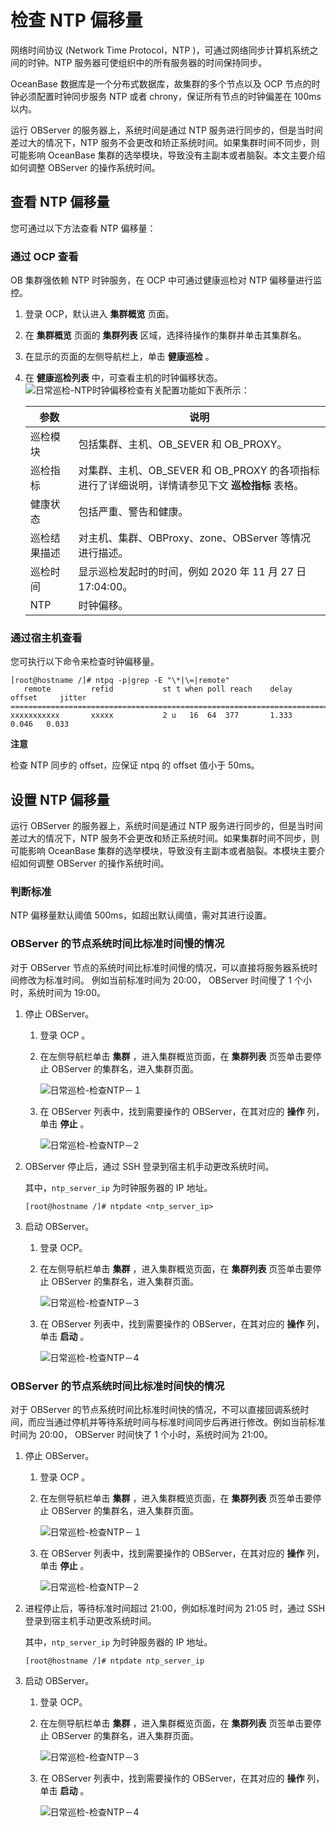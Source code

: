 检查 NTP 偏移量 
===============================



网络时间协议 (Network Time Protocol，NTP )，可通过网络同步计算机系统之间的时钟。NTP 服务器可使组织中的所有服务器的时间保持同步。

OceanBase 数据库是一个分布式数据库，故集群的多个节点以及 OCP 节点的时钟必须配置时钟同步服务 NTP 或者 chrony，保证所有节点的时钟偏差在 100ms 以内。

运行 OBServer 的服务器上，系统时间是通过 NTP 服务进行同步的，但是当时间差过大的情况下，NTP 服务不会更改和矫正系统时间。如果集群时间不同步，则可能影响 OceanBase 集群的选举模块，导致没有主副本或者脑裂。本文主要介绍如何调整 OBServer 的操作系统时间。

查看 NTP 偏移量 
-------------------------------

您可通过以下方法查看 NTP 偏移量：

### 通过 OCP 查看 

OB 集群强依赖 NTP 时钟服务，在 OCP 中可通过健康巡检对 NTP 偏移量进行监控。

1. 登录 OCP，默认进入 **集群概览** 页面。

   

2. 在 **集群概览** 页面的 **集群列表** 区域，选择待操作的集群并单击其集群名。

   

3. 在显示的页面的左侧导航栏上，单击 **健康巡检** 。

   

4. 在 **健康巡检列表** 中，可查看主机的时钟偏移状态。![日常巡检-NTP时钟偏移检查](https://help-static-aliyun-doc.aliyuncs.com/assets/img/zh-CN/1935672461/p306267.jpg)有关配置功能如下表所示：

   

   | **参数** |                            **说明**                            |
   |--------|--------------------------------------------------------------|
   | 巡检模块   | 包括集群、主机、OB_SEVER 和 OB_PROXY。                                 |
   | 巡检指标   | 对集群、主机、OB_SEVER 和 OB_PROXY 的各项指标进行了详细说明，详情请参见下文 **巡检指标** 表格。 |
   | 健康状态   | 包括严重、警告和健康。                                                  |
   | 巡检结果描述 | 对主机、集群、OBProxy、zone、OBServer 等情况进行描述。                        |
   | 巡检时间   | 显示巡检发起时的时间，例如 2020 年 11 月 27 日 17:04:00。                     |
   | NTP    | 时钟偏移。                                                        |

   




### 通过宿主机查看 

您可执行以下命令来检查时钟偏移量。

```shell
[root@hostname /]# ntpq -p|grep -E "\*|\=|remote"
   remote         refid           st t when poll reach    delay     offset     jitter
==========================================================================
xxxxxxxxxxx       xxxxx           2 u   16  64  377       1.333     0.046   0.033
```


**注意**

检查 NTP 同步的 offset，应保证 ntpq 的 offset 值小于 50ms。

设置 NTP 偏移量 
-------------------------------

运行 OBServer 的服务器上，系统时间是通过 NTP 服务进行同步的，但是当时间差过大的情况下，NTP 服务不会更改和矫正系统时间。如果集群时间不同步，则可能影响 OceanBase 集群的选举模块，导致没有主副本或者脑裂。本模块主要介绍如何调整 OBServer 的操作系统时间。

### 判断标准 

NTP 偏移量默认阈值 500ms，如超出默认阈值，需对其进行设置。

### OBServer 的节点系统时间比标准时间慢的情况 

对于 OBServer 节点的系统时间比标准时间慢的情况，可以直接将服务器系统时间修改为标准时间。 例如当前标准时间为 20:00， OBServer 时间慢了 1 个小时，系统时间为 19:00。

1. 停止 OBServer。

   1. 登录 OCP 。

      
   
   2. 在左侧导航栏单击 **集群** ，进入集群概览页面，在 **集群列表** 页签单击要停止 OBServer 的集群名，进入集群页面。

      ![日常巡检-检查NTP－１](https://help-static-aliyun-doc.aliyuncs.com/assets/img/zh-CN/1935672461/p306209.png)
      
   
   3. 在 OBServer 列表中，找到需要操作的 OBServer，在其对应的 **操作** 列，单击 **停止** 。

      ![日常巡检-检查NTP－2](https://help-static-aliyun-doc.aliyuncs.com/assets/img/zh-CN/1935672461/p306215.png)
      
   

   

2. OBServer 停止后，通过 SSH 登录到宿主机手动更改系统时间。

   其中，`ntp_server_ip` 为时钟服务器的 IP 地址。

   ```unknow
   [root@hostname /]# ntpdate <ntp_server_ip>
   ```

   

3. 启动 OBServer。

   1. 登录 OCP。

      
   
   2. 在左侧导航栏单击 **集群** ，进入集群概览页面，在 **集群列表** 页签单击要停止 OBServer 的集群名，进入集群页面。

      ![日常巡检-检查NTP－3](https://help-static-aliyun-doc.aliyuncs.com/assets/img/zh-CN/1935672461/p306217.png)
      
   
   3. 在 OBServer 列表中，找到需要操作的 OBServer，在其对应的 **操作** 列，单击 **启动** 。

      ![日常巡检-检查NTP－4](https://help-static-aliyun-doc.aliyuncs.com/assets/img/zh-CN/2935672461/p306222.png)
      
   

   




### OBServer 的节点系统时间比标准时间快的情况 

对于 OBServer 的节点系统时间比标准时间快的情况，不可以直接回调系统时间，而应当通过停机并等待系统时间与标准时间同步后再进行修改。例如当前标准时间为 20:00， OBServer 时间快了 1 个小时，系统时间为 21:00。

1. 停止 OBServer。

   1. 登录 OCP 。

      
   
   2. 在左侧导航栏单击 **集群** ，进入集群概览页面，在 **集群列表** 页签单击要停止 OBServer 的集群名，进入集群页面。

      ![日常巡检-检查NTP－１](https://help-static-aliyun-doc.aliyuncs.com/assets/img/zh-CN/1935672461/p306209.png)
      
   
   3. 在 OBServer 列表中，找到需要操作的 OBServer，在其对应的 **操作** 列，单击 **停止** 。

      ![日常巡检-检查NTP－2](https://help-static-aliyun-doc.aliyuncs.com/assets/img/zh-CN/1935672461/p306215.png)
      
   

   

2. 进程停止后，等待标准时间超过 21:00，例如标准时间为 21:05 时，通过 SSH 登录到宿主机手动更改系统时间。

   其中，`ntp_server_ip` 为时钟服务器的 IP 地址。

   ```unknow
   [root@hostname /]# ntpdate ntp_server_ip
   ```

   

3. 启动 OBServer。

   1. 登录 OCP。

      
   
   2. 在左侧导航栏单击 **集群** ，进入集群概览页面，在 **集群列表** 页签单击要停止 OBServer 的集群名，进入集群页面。

      ![日常巡检-检查NTP－3](https://help-static-aliyun-doc.aliyuncs.com/assets/img/zh-CN/1935672461/p306217.png)
      
   
   3. 在 OBServer 列表中，找到需要操作的 OBServer，在其对应的 **操作** 列，单击 **启动** 。

      ![日常巡检-检查NTP－4 ](https://help-static-aliyun-doc.aliyuncs.com/assets/img/zh-CN/2935672461/p306222.png)
      
   

   



